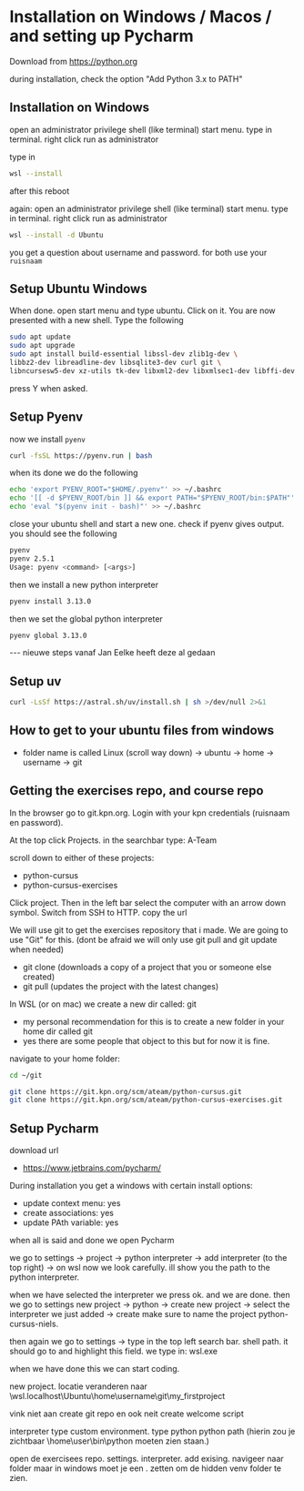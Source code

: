# Installation on Windows / Macos / and setting up Pycharm

Download from <https://python.org>

during installation, check the option "Add Python 3.x to PATH"


<!--
why not use windows store version?

- does not automatically resolve the maximum path limit (260 characters)
  manual fix: regedit: set `HKEY_LOCAL_MACHINE\SYSTEM\CurrentControlSet\Control\FileSystem\LongPathsEnabled` to `1`
- does not put executables on PATH (instead of "flask" we have to run "python -m flask")
-->

## Installation on Windows

open an administrator privilege shell (like terminal) start menu. type in terminal. right click run as administrator

type in
```sh
wsl --install
```
after this reboot

again: open an administrator privilege shell (like terminal) start menu. type in terminal. right click run as administrator

```sh
wsl --install -d Ubuntu
```
you get a question about username and password.
for both use your `ruisnaam`

## Setup Ubuntu Windows

When done. open start menu and type ubuntu. Click on it.
You are now presented with a new shell. Type the following

```sh
sudo apt update
sudo apt upgrade
sudo apt install build-essential libssl-dev zlib1g-dev \
libbz2-dev libreadline-dev libsqlite3-dev curl git \
libncursesw5-dev xz-utils tk-dev libxml2-dev libxmlsec1-dev libffi-dev liblzma-dev
```
press Y when asked.

## Setup Pyenv

now we install `pyenv`
```sh
curl -fsSL https://pyenv.run | bash
```
when its done we do the following
```sh
echo 'export PYENV_ROOT="$HOME/.pyenv"' >> ~/.bashrc
echo '[[ -d $PYENV_ROOT/bin ]] && export PATH="$PYENV_ROOT/bin:$PATH"' >> ~/.bashrc
echo 'eval "$(pyenv init - bash)"' >> ~/.bashrc
```

close your ubuntu shell and start a new one.
check if pyenv gives output. you should see the following

```sh
pyenv
pyenv 2.5.1
Usage: pyenv <command> [<args>]
```

then we install a new python interpreter


```sh
pyenv install 3.13.0
```
then we set the global python interpreter
```sh
pyenv global 3.13.0
```

--- nieuwe steps vanaf Jan  Eelke heeft deze al gedaan
## Setup uv 
```sh
curl -LsSf https://astral.sh/uv/install.sh | sh >/dev/null 2>&1
```

## How to get to your ubuntu files from windows

- folder name is called Linux (scroll way down) -> ubuntu -> home -> username -> git


## Getting the exercises repo, and course repo
In the browser go to git.kpn.org.
Login with your kpn credentials (ruisnaam en password).

At the top click Projects.
in the searchbar type:  A-Team

scroll down to either of these projects:

- python-cursus
- python-cursus-exercises

Click project. Then in the left bar select the computer with an arrow down symbol.
Switch from SSH to HTTP. copy the url

We will use git to get the exercises repository that i made.
We are going to use "Git" for this.  (dont be afraid we will only use git pull and git update when needed)

- git clone      (downloads a copy of a project that you or someone else created)
- git pull       (updates the project with the latest changes) 

In WSL (or on mac) we create a new dir called: git
- my personal recommendation for this is to create a new folder in your home dir called git
- yes there are some people that object to this but for now it is fine.

navigate to your home folder:
```sh
cd ~/git

git clone https://git.kpn.org/scm/ateam/python-cursus.git
git clone https://git.kpn.org/scm/ateam/python-cursus-exercises.git
```

## Setup Pycharm

download url
- https://www.jetbrains.com/pycharm/

During installation you get a windows with certain install options:
- update context menu: yes
- create associations: yes
- update PAth variable: yes

when all is said and done we open Pycharm

we go to settings -> project -> python interpreter -> add interpreter (to the top right) -> on wsl
now we look carefully. ill show you the path to the python interpreter.

when we have selected the interpreter we press ok. and we are done.
then we go to settings new project -> python -> create new project -> select the interpreter we just added -> create
make sure to name the project  python-cursus-niels.

then again we go to settings -> type in the top left search bar. shell path. it should go to and highlight this field.
we type in:  wsl.exe

when we have done this we can start coding.


new project.  locatie veranderen naar \\wsl.localhost\Ubuntu\home\username\git\my_firstproject

vink niet aan create git repo en ook neit create welcome script

interpreter type custom environment.
type python
python path (hierin zou je zichtbaar \home\user\bin\python moeten zien staan.)


open de exercisees repo. settings. interpreter. add exising. navigeer naar folder maar in windows moet je een . zetten om de hidden venv folder te zien.
